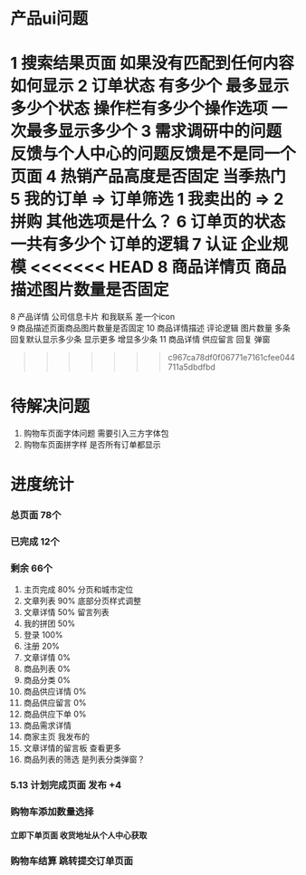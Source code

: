 # 产品ui问题
1 搜索结果页面   如果没有匹配到任何内容  如何显示
2 订单状态 有多少个  最多显示多少个状态  操作栏有多少个操作选项 一次最多显示多少个
3 需求调研中的问题反馈与个人中心的问题反馈是不是同一个页面
4 热销产品高度是否固定  当季热门
5 我的订单 => 订单筛选  1 我卖出的 => 2 拼购  其他选项是什么？
6 订单页的状态一共有多少个  订单的逻辑
7 认证  企业规模
<<<<<<< HEAD
8 商品详情页 商品描述图片数量是否固定
=======
8 产品详情 公司信息卡片 和我联系 差一个icon\
9 商品描述页面商品图片数量是否固定
10 商品详情描述  评论逻辑  图片数量  多条回复默认显示多少条  显示更多 增显多少条
11 商品详情 供应留言  回复  弹窗
>>>>>>> c967ca78df0f06771e7161cfee044711a5dbdfbd



# 待解决问题
1. 购物车页面字体问题  需要引入三方字体包
2. 购物车页面拼字样 是否所有订单都显示

# 进度统计
### 总页面 78个
### 已完成 12个
### 剩余   66个
1. 主页完成 80%   分页和城市定位
2. 文章列表 90%    底部分页样式调整
3. 文章详情 50%   留言列表
3. 我的拼团 50%
4. 登录  100%
5. 注册 20%
6. 文章详情 0%
7. 商品列表 0%
8. 商品分类 0%
9. 商品供应详情 0%
10. 商品供应留言 0%
11. 商品供应下单 0%
12. 商品需求详情
13. 商家主页 我发布的
14. 文章详情的留言板   查看更多
15. 商品列表的筛选   是列表分类弹窗？


### 5.13 计划完成页面  发布 +4

### 购物车添加数量选择
#### 立即下单页面 收货地址从个人中心获取
### 购物车结算  跳转提交订单页面
